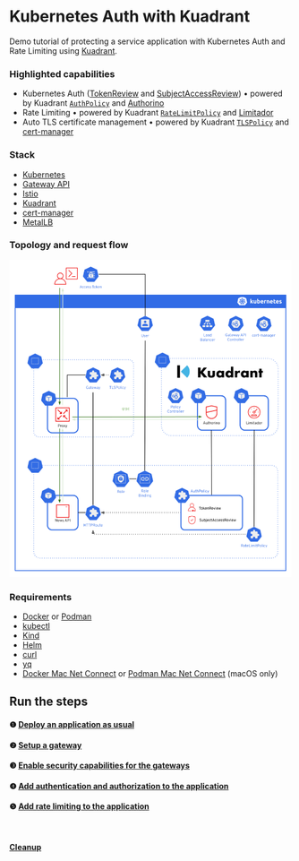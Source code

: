 # Kubernetes Auth with Kuadrant

Demo tutorial of protecting a service application with Kubernetes Auth and Rate Limiting using [Kuadrant](https://kuadrant.io).

### Highlighted capabilities
- Kubernetes Auth ([TokenReview](https://kubernetes.io/docs/reference/kubernetes-api/authentication-resources/token-review-v1/) and [SubjectAccessReview](https://kubernetes.io/docs/reference/kubernetes-api/authorization-resources/subject-access-review-v1/)) • powered by Kuadrant [`AuthPolicy`](https://docs.kuadrant.io/0.10.0/kuadrant-operator/doc/auth/) and [Authorino](https://docs.kuadrant.io/0.10.0/authorino/)
- Rate Limiting • powered by Kuadrant [`RateLimitPolicy`](https://docs.kuadrant.io/0.10.0/kuadrant-operator/doc/rate-limiting/) and [Limitador](https://docs.kuadrant.io/0.10.0/limitador/)
- Auto TLS certificate management • powered by Kuadrant [`TLSPolicy`](https://docs.kuadrant.io/0.10.0/kuadrant-operator/doc/tls/) and [cert-manager](https://cert-manager.io/)

### Stack
- [Kubernetes](https://kubernetes.io)
- [Gateway API](https://gateway-api.sigs.k8s.io/)
- [Istio](https://istio.io)
- [Kuadrant](https://kuadrant.io)
- [cert-manager](https://cert-manager.io/)
- [MetalLB](https://metallb.org/)

### Topology and request flow

![Architecture](architecture-step-5.png)

### Requirements

- [Docker](https://www.docker.com/) or [Podman](https://podman.io/)
- [kubectl](https://kubernetes.io/docs/reference/kubectl/introduction/)
- [Kind](https://kind.sigs.k8s.io/)
- [Helm](https://helm.sh/)
- [curl](https://curl.se)
- [yq](https://github.com/mikefarah/yq)
- [Docker Mac Net Connect](https://github.com/chipmk/docker-mac-net-connect) or [Podman Mac Net Connect](https://github.com/jasonmadigan/podman-mac-net-connect) (macOS only)

## Run the steps

#### ❶ [Deploy an application as usual](1-deploy.md)
#### ❷ [Setup a gateway](2-gateway.md)
#### ❸ [Enable security capabilities for the gateways](3-kuadrant.md)
#### ❹ [Add authentication and authorization to the application](4-auth.md)
#### ❺ [Add rate limiting to the application](5-rate-limit.md)

<br/>

#### [Cleanup](cleanup.md)
